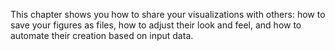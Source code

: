 This chapter shows you how to share your visualizations with others: 
how to save your figures as files, how to adjust their look and feel, and how to automate their creation based on input data.

